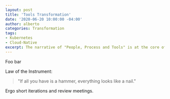 ```yaml
---
layout: post
title: 'Tools Transformation'
date: '2020-06-20 10:00:00 -04:00'
author: alberto
categories: Transformation
tags:
- Kubernetes
- Cloud-Native
excerpt: The narrative of "People, Process and Tools" is at the core of the every transformation journey. In my experience, it is very easy to put the tech (tools) first. We have to understand that ordering is important. Here are a few thoughts about selecting tools that support the needed transformation.
---
```


Foo bar

Law of the Instrument:
> "If all you have is a hammer, everything looks like a nail."

Ergo short iterations and review meetings.